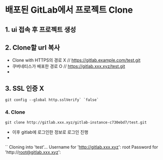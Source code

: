 # 배포된 GitLab에서 프로젝트 Clone
## 1. ui 접속 후 프로젝트 생성
## 2. Clone할 url 복사
- Clone with HTTPS의 경로 X  // https://gitlab.example.com/test.git
- 쿠버네티스가 배포한 경로 O // https://gitlab.xxx.xyz/test.git
- 
## 3. SSL 인증 X
```
git config --global http.sslVerify` `false`
```
### 4. Clone
```
git clone http://gitlab.xxx.xyz/gitlab-instance-c730ebd7/test.git
```
- 이후 gitlab에 로그인한 정보로  로그인 진행
- 
``
Cloning into 'test'...
Username for 'http://gitlab.xxx.xyz': root
Password for 'http://root@gitlab.xxx.xyz':
```
